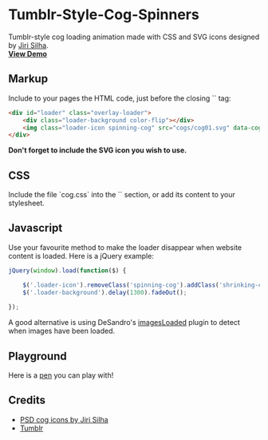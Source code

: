Tumblr-Style-Cog-Spinners
=========================

Tumblr-style cog loading animation made with CSS and SVG icons designed by <a href="https://dribbble.com/shots/1631956-Settings-Icons-PSD">Jiri Silha</a>.
<br>
<a href="http://pasqualevitiello.github.io/Tumblr-Style-Cog-Spinners/"><strong>View Demo</strong></a>

<h2>Markup</h2>
Include to your pages the HTML code, just before the closing `</body>` tag:

```html
<div id="loader" class="overlay-loader">
	<div class="loader-background color-flip"></div>
	<img class="loader-icon spinning-cog" src="cogs/cog01.svg" data-cog="cog01">
</div>
```
<strong>Don't forget to include the SVG icon you wish to use.</strong> 

<h2>CSS</h2>
Include the file `cog.css` into the `<head>` section, or add its content to your stylesheet.

<h2>Javascript</h2>
Use your favourite method to make the loader disappear when website content is loaded. Here is a jQuery example:

```javascript
jQuery(window).load(function($) {

    $('.loader-icon').removeClass('spinning-cog').addClass('shrinking-cog');
    $('.loader-background').delay(1300).fadeOut(); 
     
});
```
A good alternative is using DeSandro's <a href="https://github.com/desandro/imagesloaded">imagesLoaded</a> plugin to detect when images have been loaded.

<h2>Playground</h2>
Here is a <a href="http://codepen.io/pasqualevitiello/full/fluGx/">pen</a> you can play with!

<h2>Credits</h2>
<ul>
	<li><a href="https://dribbble.com/shots/1631956-Settings-Icons-PSD">PSD cog icons by Jiri Silha</a></li>
	<li><a href="https://www.tumblr.com/">Tumblr</a></li>
</ul>